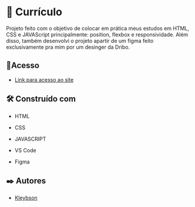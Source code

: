# 📄 Currículo

Projeto feito com o objetivo de colocar em prática meus estudos em HTML, CSS e JAVAScript principalmente: position, flexbox e responsividade. Além disso,
também desenvolvi o projeto apartir de um figma feito exclusivamente pra mim por um desinger da Dribo.

## 📌Acesso

* [Link para acesso ao site](#) 

## 🛠️ Construído com

* HTML
* CSS
* JAVASCRIPT

* VS Code
* Figma

## ✒️ Autores

* [Kleybson](https://github.com/KleybsonFerreira)